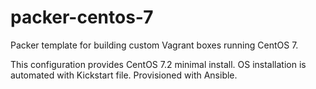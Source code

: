 # packer-centos-7

Packer template for building custom Vagrant boxes running CentOS 7.

This configuration provides CentOS 7.2 minimal install. OS installation is automated with Kickstart file. Provisioned with Ansible.
